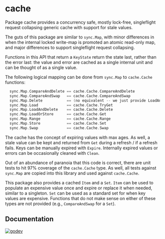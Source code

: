 cache
=====

Package cache provides a concurrency safe, mostly lock-free, singleflight
request collapsing generic cache with support for stale values.

The guts of this package are similar to `sync.Map`, with minor differences in
when the internal locked write-map is promoted an atomic read-only map, and
major differences to support singleflight request collapsing.

Functions in this API that return a `KeyState` return the state last, rather
than the error last: the value and error are cached as a single internal unit
and can be thought of as a single value.

The following logical mapping can be done from `sync.Map` to `cache.Cache`
functions:

```go
  sync.Map.CompareAndDelete == cache.Cache.CompareAndDelete
  sync.Map.CompareAndSwap   == cache.Cache.CompareAndSwap
  sync.Map.Delete           == (no equivalent -- we just provide LoadAndDelete)
  sync.Map.Load             == cache.Cache.TryGet
  sync.Map.LoadAndDelete    == cache.Cache.Delete
  sync.Map.LoadOrStore      == cache.Cache.Get
  sync.Map.Range            == cache.Cache.Range
  sync.Map.Store            == cache.Cache.Set
  sync.Map.Swap             == cache.Cache.Swap
```


The cache has the concept of expiring values with max ages. As well, a stale
value can be kept and returned from `Get` during a refresh / if a refresh
fails. Keys can be manually expired with `Expire`. Internally expired values or
errors can be occasionally cleaned with `Clean`.

Out of an abundance of paranoia that this code is correct, there are unit tests
to hit 97% coverage of the `cache.Cache` type. As well, all tests against
`sync.Map` are copied into this library and used against `cache.Cache`.

This package also provides a cached `Item` and a `Set`. `Item` can be used to
populate an expensive value once and expire or replace it when needed, similar
to a singleton. `Set` can be used as a standard set for when key values are
expensive. Functions that do not make sense on either of these types are not
provided (e.g., `CompareAndSwap` for a `Set`).

Documentation
-------------

[![godev](https://img.shields.io/static/v1?label=godev&message=reference&color=00add8)][godev]

[godev]: https://pkg.go.dev/github.com/twmb/go-cache/cache
